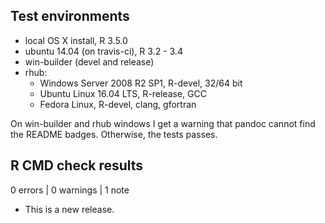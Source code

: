 ## Test environments
* local OS X install, R 3.5.0
* ubuntu 14.04 (on travis-ci), R 3.2 - 3.4
* win-builder (devel and release)
* rhub:
    - Windows Server 2008 R2 SP1, R-devel, 32/64 bit
    - Ubuntu Linux 16.04 LTS, R-release, GCC
    - Fedora Linux, R-devel, clang, gfortran
    

On win-builder and rhub windows I get a warning that pandoc cannot
find the README badges. Otherwise, the tests passes.

## R CMD check results

0 errors | 0 warnings | 1 note

* This is a new release.
